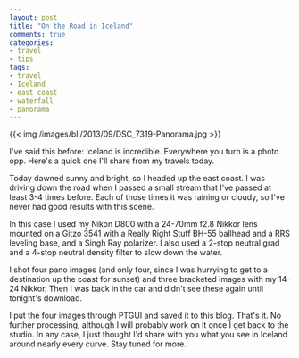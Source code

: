 ```yaml
---
layout: post
title: "On the Road in Iceland"
comments: true
categories:
- travel
- tips
tags:
- travel
- Iceland
- east coast
- waterfall
- panorama
---
```


{{<  img /images/bli/2013/09/DSC_7319-Panorama.jpg  >}}

I've said this before: Iceland is incredible. Everywhere you turn is a photo opp. Here's a quick one I'll share from my travels today. 

<!--more-->

Today dawned sunny and bright, so I headed up the east coast. I was driving down the road when I passed a small stream that I've passed at least 3-4 times before. Each of those times it was raining or cloudy, so I've never had good results with this scene. 

In this case I used my Nikon D800 with a 24-70mm f2.8 Nikkor lens mounted on a Gitzo 3541 with a Really Right Stuff BH-55 ballhead and a RRS leveling base, and a Singh Ray polarizer. I also used a 2-stop neutral grad and a 4-stop neutral density filter to slow down the water.

I shot four pano images (and only four, since I was hurrying to get to a destination up the coast for sunset) and three bracketed images with my 14-24 Nikkor. Then I was back in the car and didn't see these again until tonight's download. 

I put the four images through PTGUI and saved it to this blog. That's it. No further processing, although I will probably work on it once I get back to the studio. In any case, I just thought I'd share with you what you see in Iceland around nearly every curve. Stay tuned for more. 